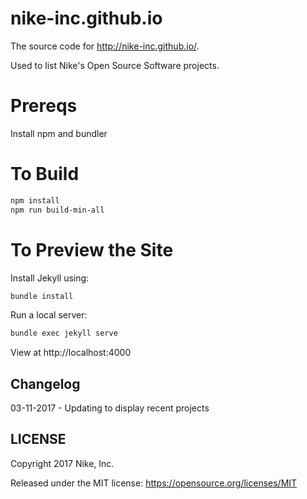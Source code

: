 nike-inc.github.io
======

The source code for http://nike-inc.github.io/.

Used to list Nike's Open Source Software projects.

Prereqs
======

Install npm and bundler

To Build
=======

```sh
npm install
npm run build-min-all
```

To Preview the Site
======

Install Jekyll using:

```sh
bundle install
```

Run a local server:

```sh
bundle exec jekyll serve
```

View at http://localhost:4000

Changelog
---------

03-11-2017 - Updating to display recent projects

LICENSE
------------

Copyright 2017 Nike, Inc.

Released under the MIT license: https://opensource.org/licenses/MIT
